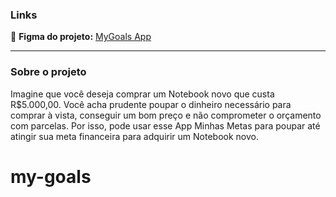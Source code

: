 ### Links

🔴 **Figma do projeto:** [MyGoals App](https://www.figma.com/design/gZxRKAIG6tg9wbkENZNr92/MyGoals-App?m=dev&t=dYWDnbN7BAN9xp8t-1)

---

### Sobre o projeto

Imagine que você deseja comprar um Notebook novo que custa R$5.000,00. Você acha prudente poupar o dinheiro necessário para comprar à vista, conseguir um bom preço e não comprometer o orçamento com parcelas. Por isso, pode usar esse App Minhas Metas para poupar até atingir sua meta financeira para adquirir um Notebook novo.

# my-goals
